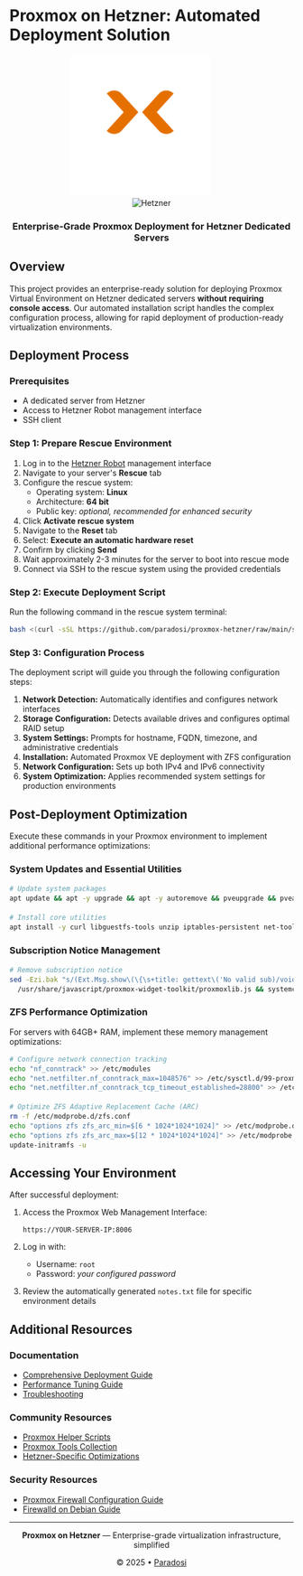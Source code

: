 # Proxmox on Hetzner: Automated Deployment Solution

<div align="center">
  <img src="https://github.com/paradosi/proxmox-hetzner/blob/main/files/icons/proxmox-logo-stacked-inverted-color.svg" alt="Proxmox" height="250" style="margin-right: 40px"/>
  <br>
  <img src="https://github.com/paradosi/proxmox-hetzner/raw/main/files/icons/hetzner.png" alt="Hetzner" height="50" />
  
  <h3>Enterprise-Grade Proxmox Deployment for Hetzner Dedicated Servers</h3>
</div>

## Overview

This project provides an enterprise-ready solution for deploying Proxmox Virtual Environment on Hetzner dedicated servers **without requiring console access**. Our automated installation script handles the complex configuration process, allowing for rapid deployment of production-ready virtualization environments.

## Deployment Process

### Prerequisites

- A dedicated server from Hetzner
- Access to Hetzner Robot management interface
- SSH client

### Step 1: Prepare Rescue Environment

1. Log in to the [Hetzner Robot](https://robot.hetzner.com/server) management interface
2. Navigate to your server's **Rescue** tab
3. Configure the rescue system:
   - Operating system: **Linux**
   - Architecture: **64 bit**
   - Public key: *optional, recommended for enhanced security*
4. Click **Activate rescue system**
5. Navigate to the **Reset** tab
6. Select: **Execute an automatic hardware reset**
7. Confirm by clicking **Send**
8. Wait approximately 2-3 minutes for the server to boot into rescue mode
9. Connect via SSH to the rescue system using the provided credentials

### Step 2: Execute Deployment Script

Run the following command in the rescue system terminal:

```bash
bash <(curl -sSL https://github.com/paradosi/proxmox-hetzner/raw/main/scripts/pve-install.sh)
```

### Step 3: Configuration Process

The deployment script will guide you through the following configuration steps:

1. **Network Detection:** Automatically identifies and configures network interfaces
2. **Storage Configuration:** Detects available drives and configures optimal RAID setup
3. **System Settings:** Prompts for hostname, FQDN, timezone, and administrative credentials
4. **Installation:** Automated Proxmox VE deployment with ZFS configuration
5. **Network Configuration:** Sets up both IPv4 and IPv6 connectivity
6. **System Optimization:** Applies recommended system settings for production environments

## Post-Deployment Optimization

Execute these commands in your Proxmox environment to implement additional performance optimizations:

### System Updates and Essential Utilities

```bash
# Update system packages
apt update && apt -y upgrade && apt -y autoremove && pveupgrade && pveam update

# Install core utilities
apt install -y curl libguestfs-tools unzip iptables-persistent net-tools
```

### Subscription Notice Management

```bash
# Remove subscription notice
sed -Ezi.bak "s/(Ext.Msg.show\(\{\s+title: gettext\('No valid sub)/void\(\{ \/\/\1/g" \
  /usr/share/javascript/proxmox-widget-toolkit/proxmoxlib.js && systemctl restart pveproxy.service
```

### ZFS Performance Optimization

For servers with 64GB+ RAM, implement these memory management optimizations:

```bash
# Configure network connection tracking
echo "nf_conntrack" >> /etc/modules
echo "net.netfilter.nf_conntrack_max=1048576" >> /etc/sysctl.d/99-proxmox.conf
echo "net.netfilter.nf_conntrack_tcp_timeout_established=28800" >> /etc/sysctl.d/99-proxmox.conf

# Optimize ZFS Adaptive Replacement Cache (ARC)
rm -f /etc/modprobe.d/zfs.conf
echo "options zfs zfs_arc_min=$[6 * 1024*1024*1024]" >> /etc/modprobe.d/99-zfs.conf
echo "options zfs zfs_arc_max=$[12 * 1024*1024*1024]" >> /etc/modprobe.d/99-zfs.conf
update-initramfs -u
```

## Accessing Your Environment

After successful deployment:

1. Access the Proxmox Web Management Interface: 
   ```
   https://YOUR-SERVER-IP:8006
   ```

2. Log in with:
   - Username: `root`
   - Password: *your configured password*

3. Review the automatically generated `notes.txt` file for specific environment details

## Additional Resources

### Documentation

- [Comprehensive Deployment Guide](https://github.com/paradosi/proxmox-hetzner/wiki/Deployment-Guide)
- [Performance Tuning Guide](https://github.com/paradosi/proxmox-hetzner/wiki/Performance-Tuning)
- [Troubleshooting](https://github.com/paradosi/proxmox-hetzner/wiki/Troubleshooting)

### Community Resources

- [Proxmox Helper Scripts](https://tteck.github.io/Proxmox/)
- [Proxmox Tools Collection](https://github.com/extremeshok/xshok-proxmox)
- [Hetzner-Specific Optimizations](https://github.com/extremeshok/xshok-proxmox/tree/master/hetzner)

### Security Resources

- [Proxmox Firewall Configuration Guide](https://www.virtualizationhowto.com/2022/10/proxmox-firewall-rules-configuration/)
- [Firewalld on Debian Guide](https://computingforgeeks.com/how-to-install-and-configure-firewalld-on-debian/)

---

<div align="center">
  <p><strong>Proxmox on Hetzner</strong> — Enterprise-grade virtualization infrastructure, simplified</p>
  <p>© 2025 • <a href="https://github.com/paradosi">Paradosi</a></p>
</div>

